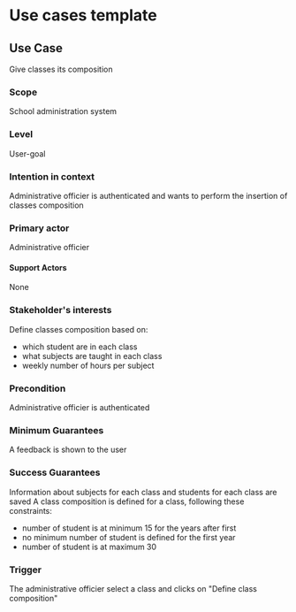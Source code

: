 # Use cases template

## Use Case

Give classes its composition

### Scope

School administration system

### Level

User-goal

### Intention in context

Administrative officier is authenticated and wants to perform the insertion of classes composition

### Primary actor

Administrative officier

#### Support Actors

None 

### Stakeholder's interests

Define classes composition based on:
- which student are in each class
- what subjects are taught in each class
- weekly number of hours per subject

### Precondition

Administrative officier is authenticated

### Minimum Guarantees

A feedback is shown to the user

### Success Guarantees

Information about subjects for each class and students for each class are saved
A class composition is defined for a class, following these constraints:
- number of student is at minimum 15 for the years after first
- no minimum number of student is defined for the first year
- number of student is at maximum 30

### Trigger

The administrative officier select a class and clicks on "Define class composition"
